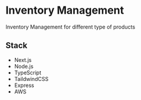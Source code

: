 # Inventory Management

Inventory Management for different type of products

## Stack

- Next.js
- Node.js
- TypeScript
- TaildwindCSS
- Express
- AWS